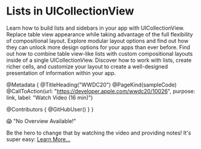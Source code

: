 # Lists in UICollectionView

Learn how to build lists and sidebars in your app with UICollectionView. Replace table view appearance while taking advantage of the full flexibility of compositional layout. Explore modular layout options and find out how they can unlock more design options for your apps than ever before. Find out how to combine table view-like lists with custom compositional layouts inside of a single UICollectionView. Discover how to work with lists, create richer cells, and customize your layout to create a well-designed presentation of information within your app.

@Metadata {
   @TitleHeading("WWDC20")
   @PageKind(sampleCode)
   @CallToAction(url: "https://developer.apple.com/wwdc20/10026", purpose: link, label: "Watch Video (16 min)")

   @Contributors {
      @GitHubUser(<replace this with your GitHub handle>)
   }
}

😱 "No Overview Available!"

Be the hero to change that by watching the video and providing notes! It's super easy:
 [Learn More…](https://wwdcnotes.github.io/WWDCNotes/documentation/wwdcnotes/contributing)
